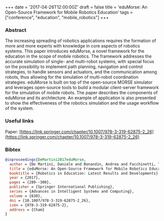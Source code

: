 +++
date = '2017-04-26T12:00:00Z'
draft = false
title = 'eduMorse: An Open-Source Framework for Mobile Robotics Education'
tags = ["conference", "education", "mobile_robotics"]
+++

### Abstract

The increasing spreading of robotics applications requires the formation of more and more experts with knowledge in core aspects of robotics systems. This paper introduces eduMorse, a novel framework for the education in the scope of mobile robotics. The framework addresses the accurate simulation of single- and multi-robot systems, with special focus on the possibility to implement path planning, navigation and control strategies, to handle sensors and actuators, and the communication among robots, thus allowing for the simulation of multi-robot coordination strategies. eduMorse is built on top of the open-source MORSE simulator and leverages open-source tools to build a modular client-server framework for the simulation of mobile robots. The paper describes the components of eduMorse and its architecture. An example of application is also presented to show the effectiveness of the robotics simulation and the usage workflow of the system.

### Useful links
Paper: [https://link.springer.com/chapter/10.1007/978-3-319-62875-2_26](https://link.springer.com/chapter/10.1007/978-3-319-62875-2_26)

### Bibtex
```bibtex
@inproceedings{DeMartini2017eduMorse,
  author = {De Martini, Daniele and Bonandin, Andrea and Facchinetti, Tullio},
  title = {eduMorse: An Open-Source Framework for Mobile Robotics Education},
  booktitle = {Robotics in Education: Latest Results and Developments},
  year = {2017},
  pages = {289--300},
  publisher = {Springer International Publishing},
  series = {Advances in Intelligent Systems and Computing},
  volume = {630},
  doi = {10.1007/978-3-319-62875-2_26},
  isbn = {978-3-319-62875-2},
  address = {Cham}
}
```